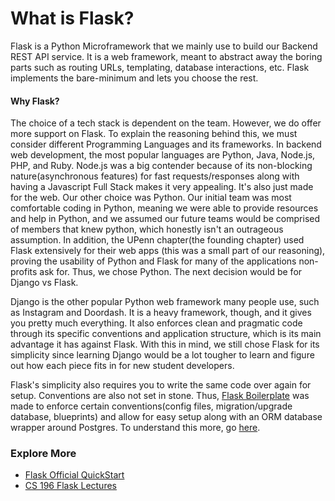 # What is Flask?



Flask is a Python Microframework that we mainly use to build our Backend REST API service. It is a web framework, meant to abstract away the boring parts such as routing URLs, templating, database interactions, etc. Flask implements the bare-minimum and lets you choose the rest.

#### Why Flask?

The choice of a tech stack is dependent on the team. However, we do offer more support on Flask. To explain the reasoning behind this, we must consider different Programming Languages and its frameworks. In backend web development, the most popular languages are Python, Java, Node.js, PHP, and Ruby. Node.js was a big contender because of its non-blocking nature\(asynchronous features\) for fast requests/responses along with having a Javascript Full Stack makes it very appealing. It's also just made for the web. Our other choice was Python. Our initial team was most comfortable coding in Python, meaning we were able to provide resources and help in Python, and we assumed our future teams would be comprised of members that knew python, which honestly isn't an outrageous assumption. In addition, the UPenn chapter\(the founding chapter\) used Flask extensively for their web apps \(this was a small part of our reasoning\), proving the usability of Python and Flask for many of the applications non-profits ask for. Thus, we chose Python. The next decision would be for Django vs Flask.

Django is the other popular Python web framework many people use, such as Instagram and Doordash. It is a heavy framework, though, and it gives you pretty much everything. It also enforces clean and pragmatic code through its specific conventions and application structure, which is its main advantage it has against Flask. With this in mind, we still chose Flask for its simplicity since learning Django would be a lot tougher to learn and figure out how each piece fits in for new student developers.

Flask's simplicity also requires you to write the same code over again for setup. Conventions are also not set in stone. Thus, [Flask Boilerplate](https://github.com/tko22/flask-boilerplate) was made to enforce certain conventions\(config files, migration/upgrade database, blueprints\) and allow for easy setup along with an ORM database wrapper around Postgres. To understand this more, go [here](https://github.com/hack4impact-uiuc/wiki/wiki/Our-Flask-Boilerplate).

### Explore More

* [Flask Official QuickStart](http://flask.pocoo.org/docs/0.12/quickstart/#quickstart)
* [CS 196 Flask Lectures](https://github.com/CS196Illinois/WebHackerspace_Flask_Lectures)

